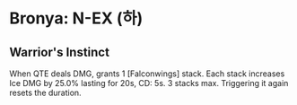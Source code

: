 # Bronya: N-EX (하)

## Warrior's Instinct

When QTE deals DMG, grants 1 [Falconwings] stack. Each stack increases Ice DMG by 25.0% lasting for 20s, CD: 5s. 3 stacks max. Triggering it again resets the duration.
